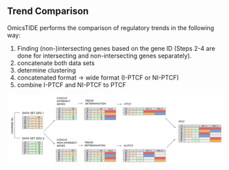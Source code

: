 ## Trend Comparison
OmicsTIDE performs the comparison of regulatory trends in the following way:

1. Finding (non-)intersecting genes based on the gene ID (Steps 2-4 are done for intersecting and non-intersecting genes separately). 
2. concatenate both data sets
3. determine clustering
4. concatenated format -> wide format (I-PTCF or NI-PTCF)
5. combine I-PTCF and NI-PTCF to PTCF

<p align="center">
  <img src="../images/trendcomparison_cropped.svg" />
</p>
